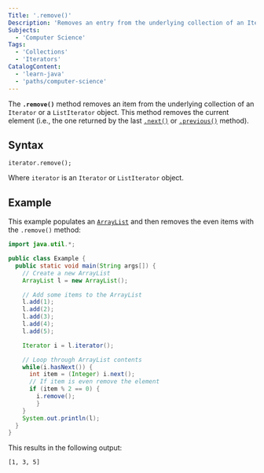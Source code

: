```yaml
---
Title: '.remove()'
Description: 'Removes an entry from the underlying collection of an Iterator or ListIterator object.'
Subjects:
  - 'Computer Science'
Tags:
  - 'Collections'
  - 'Iterators'
CatalogContent:
  - 'learn-java'
  - 'paths/computer-science'
---
```


The **`.remove()`** method removes an item from the underlying collection of an `Iterator` or a `ListIterator` object. This method removes the current element (i.e., the one returned by the last [`.next()`](https://www.codecademy.com/resources/docs/java/iterator/next) or [`.previous()`](https://www.codecademy.com/resources/docs/java/iterator/previous) method).

## Syntax

```pseudo
iterator.remove();
```

Where `iterator` is an `Iterator` or `ListIterator` object.

## Example

This example populates an [`ArrayList`](https://www.codecademy.com/resources/docs/java/array-list) and then removes the even items with the `.remove()` method:

```java
import java.util.*;

public class Example {
  public static void main(String args[]) {
    // Create a new ArrayList
    ArrayList l = new ArrayList();

    // Add some items to the ArrayList
    l.add(1);
    l.add(2);
    l.add(3);
    l.add(4);
    l.add(5);

    Iterator i = l.iterator();

    // Loop through ArrayList contents
    while(i.hasNext()) {
      int item = (Integer) i.next();
      // If item is even remove the element
      if (item % 2 == 0) {
        i.remove();
        }
    }
    System.out.println(l);
  }
}
```

This results in the following output:

```shell
[1, 3, 5]
```
